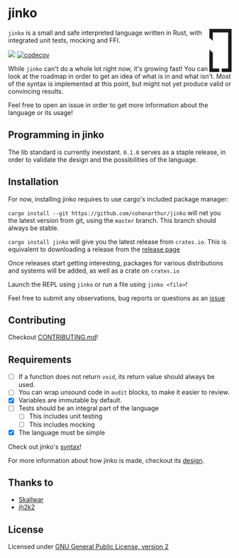 # jinko
<div>
<img align="right" src="misc/logo_small.png" width="10%" height="10%" />

`jinko` is a small and safe interpreted language written in Rust, with integrated
unit tests, mocking and FFI.
</div>

![](https://github.com/cohenarthur/jinko/workflows/jinko-build-and-test/badge.svg?branch=master)
[![codecov](https://codecov.io/gh/CohenArthur/jinko/branch/master/graph/badge.svg?token=37RZPKA62K)](https://codecov.io/gh/CohenArthur/jinko)

While `jinko` can't do a whole lot right now, it's growing fast! You can look
at the roadmap in order to get an idea of what is in and what isn't.
Most of the syntax is implemented at this point, but might not yet produce
valid or convincing results.

Feel free to open an issue in order to get more information about the language
or its usage!

## Programming in jinko

The lib standard is currently inexistant. `0.1.0` serves as a staple release, in
order to validate the design and the possibilities of the language.

## Installation

For now, installing jinko requires to use cargo's included package manager:

`cargo install --git https://github.com/cohenarthur/jinko`
will net you the latest version from git, using the `master` branch. This branch should
always be stable.

`cargo install jinko` will give you the latest release from `crates.io`. This is equivalent
to downloading a release from the [release page](https://github.com/cohenarthur/jinko/releases)

Once releases start getting interesting, packages for various distributions and
systems will be added, as well as a crate on `crates.io`

Launch the REPL using `jinko` or run a file using `jinko <file>`!

Feel free to submit any observations, bug reports or questions as an [issue](https://github.com/cohenarthur/jinko/issues)

## Contributing

Checkout [CONTRIBUTING.md](CONTRIBUTING.md)!

## Requirements

* [ ] If a function does not return `void`, its return value should always be used.
* [ ] You can wrap unsound code in `audit` blocks, to make it easier to review.
* [x] Variables are immutable by default.
* [ ] Tests should be an integral part of the language
    * [ ] This includes unit testing
    * [ ] This includes mocking
* [x] The language must be simple

Check out jinko's [syntax](SYNTAX.md)!

For more information about how jinko is made, checkout its [design](DESIGN.md).

## Thanks to

- [Skallwar](https://github.com/skallwar)
- [jh2k2](https://github.com/jh2k2)

## License

Licensed under [GNU General Public License, version 2](LICENSE)
